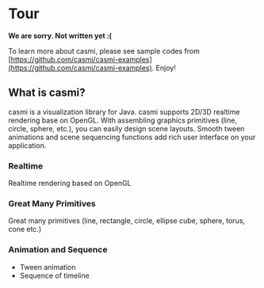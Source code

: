 # Tour

**We are sorry. Not written yet :(**

To learn more about casmi, please see sample codes from [https://github.com/casmi/casmi-examples](https://github.com/casmi/casmi-examples). Enjoy!

## What is casmi?

casmi is a visualization library for Java.
casmi supports 2D/3D realtime rendering base on OpenGL.
With assembling graphics primitives (line, circle, sphere, etc.), you can easily design scene layouts.
Smooth tween animations and scene sequencing functions add rich user interface on your application.

### Realtime

Realtime rendering based on OpenGL

### Great Many Primitives

Great many primitives (line, rectangle, circle, ellipse cube, sphere, torus, cone etc.)

### Animation and Sequence

 - Tween animation
 - Sequence of timeline
